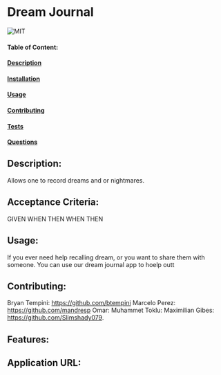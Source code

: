 # Dream Journal

![MIT](https://img.shields.io/badge/License-MIT-blue)

#### Table of Content:

#### [Description](#description)

#### [Installation](#installation)

#### [Usage](#usage)

#### [Contributing](#contributing)

#### [Tests](#tests)

#### [Questions](#questions)

## Description:

Allows one to record dreams and or nightmares.

## Acceptance Criteria:

GIVEN 
WHEN
THEN
WHEN
THEN

## Usage:

If you ever need help recalling dream, or you want to share them with someone. You can use our dream journal app to hoelp outt

## Contributing:

Bryan Tempini: https://github.com/btempini
Marcelo Perez: https://github.com/mandresp
Omar:
Muhammet Toklu:
Maximilian Gibes: https://github.com/Slimshady079.

## Features: 

## Application URL: 

